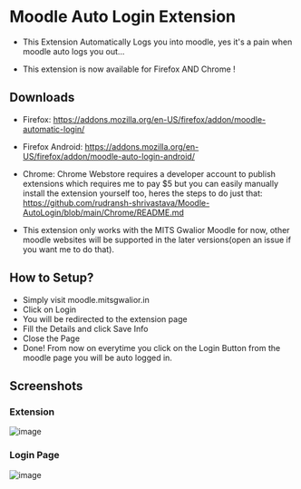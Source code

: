# Moodle Auto Login Extension

- This Extension Automatically Logs you into moodle, yes it's a pain when moodle auto logs you out...

- This extension is now available for Firefox AND Chrome !

## Downloads

- Firefox: https://addons.mozilla.org/en-US/firefox/addon/moodle-automatic-login/

- Firefox Android: https://addons.mozilla.org/en-US/firefox/addon/moodle-auto-login-android/

- Chrome: Chrome Webstore requires a developer account to publish extensions which requires me to pay $5 but you can easily manually install the extension yourself too, heres the steps to do just that: https://github.com/rudransh-shrivastava/Moodle-AutoLogin/blob/main/Chrome/README.md

- This extension only works with the MITS Gwalior Moodle for now, other moodle websites will be supported in the later versions(open an issue if you want me to do that).

## How to Setup?

- Simply visit moodle.mitsgwalior.in
- Click on Login
- You will be redirected to the extension page
- Fill the Details and click Save Info
- Close the Page
- Done! From now on everytime you click on the Login Button from the moodle page you will be auto logged in.

## Screenshots
### Extension

![image](https://github.com/rudransh-shrivastava/Moodle-AutoLogin/assets/125893371/5bbbab4a-8a49-483a-bac2-d38056753998)

### Login Page
![image](https://github.com/rudransh-shrivastava/Moodle-AutoLogin/assets/125893371/41549c64-91cc-4022-b54c-00c3817dad54)

